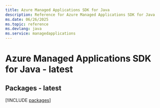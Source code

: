 ```yaml
---
title: Azure Managed Applications SDK for Java
description: Reference for Azure Managed Applications SDK for Java
ms.date: 06/26/2025
ms.topic: reference
ms.devlang: java
ms.service: managedapplications
---
```

# Azure Managed Applications SDK for Java - latest
## Packages - latest
[!INCLUDE [packages](managed-applications-index.md)]